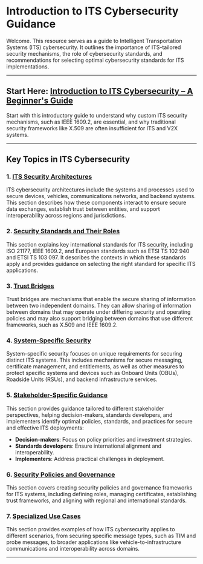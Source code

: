 # Introduction to ITS Cybersecurity Guidance

Welcome. This resource serves as a guide to Intelligent Transportation Systems (ITS) cybersecurity. It outlines the importance of ITS-tailored security mechanisms, the role of cybersecurity standards, and recommendations for selecting optimal cybersecurity standards for ITS implementations. 

---

## Start Here: [Introduction to ITS Cybersecurity – A Beginner's Guide](dummys-guide.md)
Start with this introductory guide to understand why custom ITS security mechanisms, such as IEEE 1609.2, are essential, and why traditional security frameworks like X.509 are often insufficient for ITS and V2X systems.

---

## Key Topics in ITS Cybersecurity

### 1. [ITS Security Architectures](its-security-architectures.md)
ITS cybersecurity architectures include the systems and processes used to secure devices, vehicles, communications networks, and backend systems. This section describes how these components interact to ensure secure data exchanges, establish trust between entities, and support interoperability across regions and jurisdictions.

### 2. [Security Standards and Their Roles](security-standards.md)
This section explains key international standards for ITS security, including ISO 21177, IEEE 1609.2, and European standards such as ETSI TS 102 940 and ETSI TS 103 097. It describes the contexts in which these standards apply and provides guidance on selecting the right standard for specific ITS applications.

### 3. [Trust Bridges](trust-bridges.md)
Trust bridges are mechanisms that enable the secure sharing of information between two independent domains. They can allow sharing of information between domains that may operate under differing security and operating policies and may also support bridging between domains that use different frameworks, such as X.509 and IEEE 1609.2. 

### 4. [System-Specific Security](system-specific-security.md)
System-specific security focuses on unique requirements for securing distinct ITS systems. This includes mechanisms for secure messaging, certificate management, and entitlements, as well as other measures to protect specific systems and devices such as Onboard Units (OBUs), Roadside Units (RSUs), and backend infrastructure services.

### 5. [Stakeholder-Specific Guidance](stakeholder-guidance.md)
This section provides guidance tailored to different stakeholder perspectives, helping decision-makers, standards developers, and implementers identify optimal policies, standards, and practices for secure and effective ITS deployments:

- **Decision-makers**: Focus on policy priorities and investment strategies.
- **Standards developers**: Ensure international alignment and interoperability.
- **Implementers**: Address practical challenges in deployment.

### 6. [Security Policies and Governance](security-policies.md)
This section covers creating security policies and governance frameworks for ITS systems, including defining roles, managing certificates, establishing trust frameworks, and aligning with regional and international standards.

### 7. [Specialized Use Cases](specialized-use-cases.md)
This section provides examples of how ITS cybersecurity applies to different scenarios, from securing specific message types, such as TIM and probe messages, to broader applications like vehicle-to-infrastructure communications and interoperability across domains.

---
